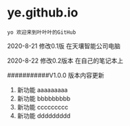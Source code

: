 # ye.github.io
```yo 欢迎来到叶叶叶的GitHub```


2020-8-21 修改0.1版  在天壤智能公司电脑

2020-8-22  修改0.2版本     在自己的笔记本上

###########V1.0.0 版本内容更新
1. 新功能     aaaaaaaaa
2. 新功能     bbbbbbbbb
3. 新功能     ccccccccc
4. 新功能     ddddddddd